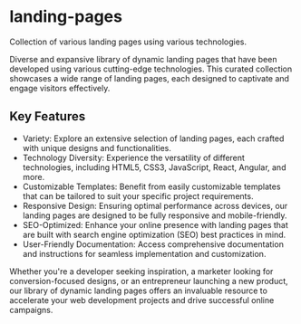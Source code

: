 # landing-pages

Collection of various landing pages using various technologies.

Diverse and expansive library of dynamic landing pages that have been developed using various cutting-edge technologies. This curated collection showcases a wide range of landing pages, each designed to captivate and engage visitors effectively.

## Key Features

- Variety: Explore an extensive selection of landing pages, each crafted with unique designs and functionalities.
- Technology Diversity: Experience the versatility of different technologies, including HTML5, CSS3, JavaScript, React, Angular, and more.
- Customizable Templates: Benefit from easily customizable templates that can be tailored to suit your specific project requirements.
- Responsive Design: Ensuring optimal performance across devices, our landing pages are designed to be fully responsive and mobile-friendly.
- SEO-Optimized: Enhance your online presence with landing pages that are built with search engine optimization (SEO) best practices in mind.
- User-Friendly Documentation: Access comprehensive documentation and instructions for seamless implementation and customization.

Whether you're a developer seeking inspiration, a marketer looking for conversion-focused designs, or an entrepreneur launching a new product, our library of dynamic landing pages offers an invaluable resource to accelerate your web development projects and drive successful online campaigns.
